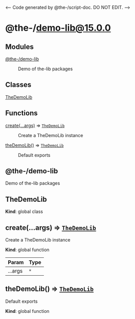 <-- Code generated by @the-/script-doc. DO NOT EDIT. -->
# @the-/demo-lib@15.0.0

## Modules

<dl>
<dt><a href="#module_@the-/demo-lib">@the-/demo-lib</a></dt>
<dd><p>Demo of the-lib packages</p>
</dd>
</dl>

## Classes

<dl>
<dt><a href="#TheDemoLib">TheDemoLib</a></dt>
<dd></dd>
</dl>

## Functions

<dl>
<dt><a href="#create">create(...args)</a> ⇒ <code><a href="#TheDemoLib">TheDemoLib</a></code></dt>
<dd><p>Create a TheDemoLib instance</p>
</dd>
<dt><a href="#theDemoLib">theDemoLib()</a> ⇒ <code><a href="#TheDemoLib">TheDemoLib</a></code></dt>
<dd><p>Default exports</p>
</dd>
</dl>

<a name="module_@the-/demo-lib"></a>

## @the-/demo-lib
Demo of the-lib packages

<a name="TheDemoLib"></a>

## TheDemoLib
**Kind**: global class  
<a name="create"></a>

## create(...args) ⇒ [<code>TheDemoLib</code>](#TheDemoLib)
Create a TheDemoLib instance

**Kind**: global function  

| Param | Type |
| --- | --- |
| ...args | <code>\*</code> | 

<a name="theDemoLib"></a>

## theDemoLib() ⇒ [<code>TheDemoLib</code>](#TheDemoLib)
Default exports

**Kind**: global function  
